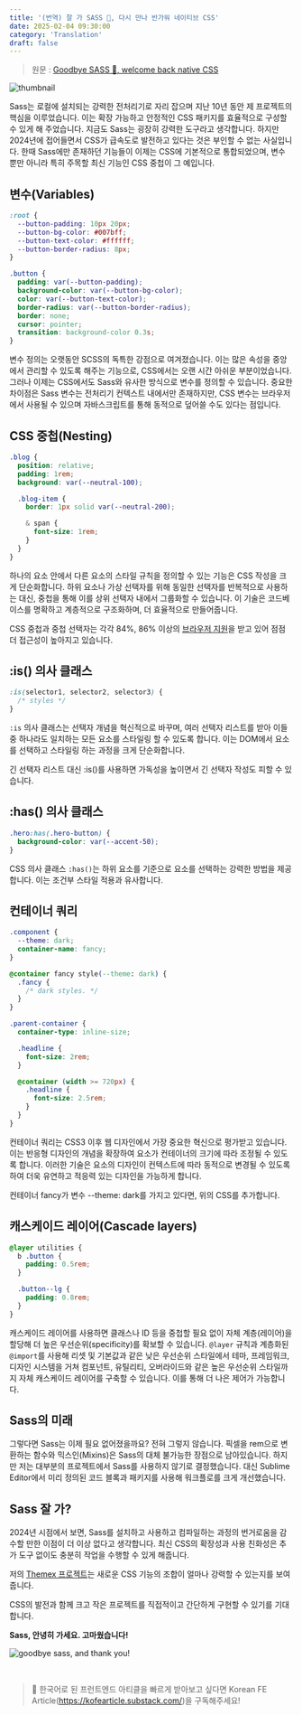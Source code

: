 ```yaml
---
title: '(번역) 잘 가 SASS 👋, 다시 만나 반가워 네이티브 CSS'
date: 2025-02-04 09:30:00
category: 'Translation'
draft: false
---
```


> 원문 : [Goodbye SASS 👋, welcome back native CSS](https://medium.com/@karstenbiedermann/goodbye-sass-welcome-back-native-css-b3beb096d2b4)

![thumbnail](https://miro.medium.com/v2/resize:fit:1400/format:webp/1*xrYKieEfN_JLAweDrQMEVA.png)

Sass는 로컬에 설치되는 강력한 전처리기로 자리 잡으며 지난 10년 동안 제 프로젝트의 핵심을 이루었습니다. 이는 확장 가능하고 안정적인 CSS 패키지를 효율적으로 구성할 수 있게 해 주었습니다. 지금도 Sass는 굉장히 강력한 도구라고 생각합니다. 하지만 2024년에 접어들면서 CSS가 급속도로 발전하고 있다는 것은 부인할 수 없는 사실입니다. 한때 Sass에만 존재하던 기능들이 이제는 CSS에 기본적으로 통합되었으며, 변수 뿐만 아니라 특히 주목할 최신 기능인 CSS 중첩이 그 예입니다.

## 변수(Variables)

```css
:root {
  --button-padding: 10px 20px;
  --button-bg-color: #007bff;
  --button-text-color: #ffffff;
  --button-border-radius: 8px;
}

.button {
  padding: var(--button-padding);
  background-color: var(--button-bg-color);
  color: var(--button-text-color);
  border-radius: var(--button-border-radius);
  border: none;
  cursor: pointer;
  transition: background-color 0.3s;
}
```

변수 정의는 오랫동안 SCSS의 독특한 강점으로 여겨졌습니다. 이는 많은 속성을 중앙에서 관리할 수 있도록 해주는 기능으로, CSS에서는 오랜 시간 아쉬운 부분이었습니다. 그러나 이제는 CSS에서도 Sass와 유사한 방식으로 변수를 정의할 수 있습니다. 중요한 차이점은 Sass 변수는 전처리기 컨텍스트 내에서만 존재하지만, CSS 변수는 브라우저에서 사용될 수 있으며 자바스크립트를 통해 동적으로 덮어쓸 수도 있다는 점입니다.

## CSS 중첩(Nesting)

```css
.blog {
  position: relative;
  padding: 1rem;
  background: var(--neutral-100);

  .blog-item {
    border: 1px solid var(--neutral-200);

    & span {
      font-size: 1rem;
    }
  }
}
```

하나의 요소 안에서 다른 요소의 스타일 규칙을 정의할 수 있는 기능은 CSS 작성을 크게 단순화합니다. 하위 요소나 가상 선택자를 위해 동일한 선택자를 반복적으로 사용하는 대신, 중첩을 통해 이를 상위 선택자 내에서 그룹화할 수 있습니다. 이 기술은 코드베이스를 명확하고 계층적으로 구조화하며, 더 효율적으로 만들어줍니다.

CSS 중첩과 중첩 선택자는 각각 84%, 86% 이상의 [브라우저 지원](https://caniuse.com/?search=css%20nesting)을 받고 있어 점점 더 접근성이 높아지고 있습니다.

## :is() 의사 클래스

```css
:is(selector1, selector2, selector3) {
  /* styles */
}
```

`:is` 의사 클래스는 선택자 개념을 혁신적으로 바꾸며, 여러 선택자 리스트를 받아 이들 중 하나라도 일치하는 모든 요소를 스타일링 할 수 있도록 합니다. 이는 DOM에서 요소를 선택하고 스타일링 하는 과정을 크게 단순화합니다.

긴 선택자 리스트 대신 :is()를 사용하면 가독성을 높이면서 긴 선택자 작성도 피할 수 있습니다.

## :has() 의사 클래스

```css
.hero:has(.hero-button) {
  background-color: var(--accent-50);
}
```

CSS 의사 클래스 `:has()`는 하위 요소를 기준으로 요소를 선택하는 강력한 방법을 제공합니다. 이는 조건부 스타일 적용과 유사합니다.

## 컨테이너 쿼리

```css
.component {
  --theme: dark;
  container-name: fancy;
}

@container fancy style(--theme: dark) {
  .fancy {
    /* dark styles. */
  }
}
```

```css
.parent-container {
  container-type: inline-size;

  .headline {
    font-size: 2rem;
  }

  @container (width >= 720px) {
    .headline {
      font-size: 2.5rem;
    }
  }
}
```

컨테이너 쿼리는 CSS3 이후 웹 디자인에서 가장 중요한 혁신으로 평가받고 있습니다. 이는 반응형 디자인의 개념을 확장하여 요소가 컨테이너의 크기에 따라 조정될 수 있도록 합니다. 이러한 기술은 요소의 디자인이 컨텍스트에 따라 동적으로 변경될 수 있도록 하여 더욱 유연하고 적응력 있는 디자인을 가능하게 합니다.

컨테이너 fancy가 변수 --theme: dark를 가지고 있다면, 위의 CSS를 추가합니다.

## 캐스케이드 레이어(Cascade layers)

```css
@layer utilities {
  b .button {
    padding: 0.5rem;
  }

  .button--lg {
    padding: 0.8rem;
  }
}
```

캐스케이드 레이어를 사용하면 클래스나 ID 등을 중첩할 필요 없이 자체 계층(레이어)을 할당해 더 높은 우선순위(specificity)를 확보할 수 있습니다. `@layer` 규칙과 계층화된 `@import`를 사용해 리셋 및 기본값과 같은 낮은 우선순위 스타일에서 테마, 프레임워크, 디자인 시스템을 거쳐 컴포넌트, 유틸리티, 오버라이드와 같은 높은 우선순위 스타일까지 자체 캐스케이드 레이어를 구축할 수 있습니다. 이를 통해 더 나은 제어가 가능합니다.

## Sass의 미래

그렇다면 Sass는 이제 필요 없어졌을까요? 전혀 그렇지 않습니다. 픽셀을 rem으로 변환하는 함수와 믹스인(Mixins)은 Sass의 대체 불가능한 장점으로 남아있습니다. 하지만 저는 대부분의 프로젝트에서 Sass를 사용하지 않기로 결정했습니다. 대신 Sublime Editor에서 미리 정의된 코드 블록과 패키지를 사용해 워크플로를 크게 개선했습니다.

## Sass 잘 가?

2024년 시점에서 보면, Sass를 설치하고 사용하고 컴파일하는 과정의 번거로움을 감수할 만한 이점이 더 이상 없다고 생각합니다. 최신 CSS의 확장성과 사용 친화성은 추가 도구 없이도 충분히 작업을 수행할 수 있게 해줍니다.

저의 [Themex 프로젝트](https://app.themexproject.com)는 새로운 CSS 기능의 조합이 얼마나 강력할 수 있는지를 보여줍니다.

CSS의 발전과 함께 크고 작은 프로젝트를 직접적이고 간단하게 구현할 수 있기를 기대합니다.

**Sass, 안녕히 가세요. 고마웠습니다!**

![goodbye sass, and thank you!](https://miro.medium.com/v2/resize:fit:1000/format:webp/1*zE69ta024X0m4DJM4jRXlQ.gif)

<br/>

> 🚀 한국어로 된 프런트엔드 아티클을 빠르게 받아보고 싶다면 Korean FE Article(https://kofearticle.substack.com/)을 구독해주세요!
